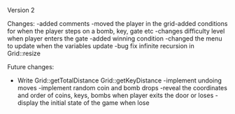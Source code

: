 Version 2

Changes:
-added comments 
-moved the player in the grid-added conditions for when the player steps on a bomb, key, gate etc
-changes difficulty level when player enters the gate
-added winning condition
-changed the menu to update when the variables update
-bug fix infinite recursion in Grid::resize

Future changes:
- Write Grid::getTotalDistance Grid::getKeyDistance
-implement undoing moves
-implement random coin and bomb drops
-reveal the coordinates and order of coins, keys, bombs when player exits the door or loses
-display the initial state of the game when lose
